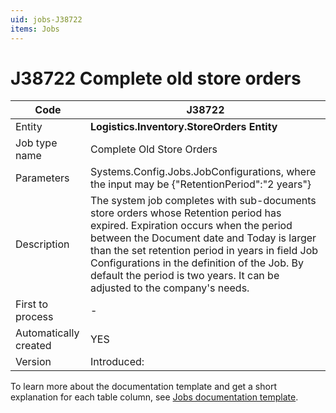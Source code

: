 ```yaml
---
uid: jobs-J38722
items: Jobs
---
```


# J38722 Complete old store orders

| Code                  | J38722                                                      |
| --------------------- | ------------------------------------------------------------|
| Entity                | **Logistics.Inventory.StoreOrders Entity**                  |
| Job type name         | Complete Old Store Orders                                   |
| Parameters            | Systems.Config.Jobs.JobConfigurations, where the input may be {"RetentionPeriod":"2 years"}                   |
| Description           | The system job completes with sub-documents store orders whose Retention period has expired. Expiration occurs when the period between the Document date and Today is larger than the set retention period in years in field Job Configurations in the definition of the Job. By default the period is two years. It can be adjusted to the company's needs.|
| First to process      | \-                                                          |
| Automatically created | YES                                                         |
| Version               | Introduced:                                                 |

To learn more about the documentation template and get a short explanation for each table column, see [Jobs documentation template](template.md).

